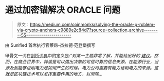 # 通过加密锚解决 ORACLE 问题

> 原文：<https://medium.com/coinmonks/solving-the-oracle-p-roblem-via-crypto-anchors-c9889e2c84d7?source=collection_archive---------55----------------------->

由 Sunified 首席执行官莱昂-杰拉德·范登堡撰写

甲骨文一词在[剑桥词典](https://dictionary.cambridge.org/dictionary/english/oracle)中的定义是:“*对某一主题非常了解，并能给出好的* [*建议*](https://dictionary.cambridge.org/dictionary/english/advice)*。然而，在商业世界中，神谕是可以做出决策的可信可靠的信息来源。在能源行业，当涉及到能够证明电力是如何产生的时候，电力公司需要有能力证明电力的来源。这就是区块链技术可以发挥重要作用的地方，以消除…*